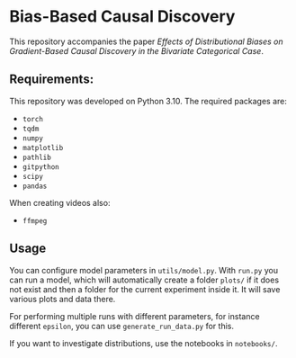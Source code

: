 # Bias-Based Causal Discovery

This repository accompanies the paper *Effects of Distributional Biases on Gradient-Based
Causal Discovery in the Bivariate Categorical Case*.

## Requirements:
This repository was developed on Python 3.10. The required packages are:

- `torch`
- `tqdm`
- `numpy`
- `matplotlib`
- `pathlib`
- `gitpython`
- `scipy`
- `pandas`

When creating videos also:
- `ffmpeg`

## Usage

You can configure model parameters in `utils/model.py`. With `run.py` you can run a model, which will automatically create a folder `plots/` if it does not exist and then a folder for the current experiment inside it. It will save various plots and data there.

For performing multiple runs with different parameters, for instance different `epsilon`, you can use `generate_run_data.py` for this.

If you want to investigate distributions, use the notebooks in `notebooks/`.
